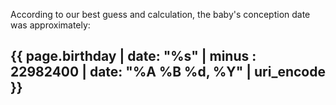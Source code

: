 According to our best guess and calculation, the baby's conception date was approximately: 

## {{ page.birthday | date: "%s" | minus : 22982400 | date: "%A %B %d, %Y" | uri_encode }}